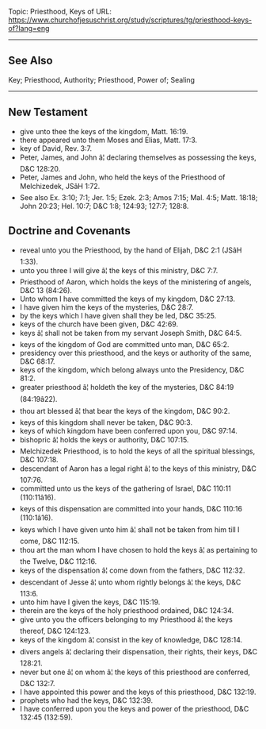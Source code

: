 Topic: Priesthood, Keys of
URL: https://www.churchofjesuschrist.org/study/scriptures/tg/priesthood-keys-of?lang=eng

---

## See Also

Key; Priesthood, Authority; Priesthood, Power of; Sealing

---

## New Testament

- give unto thee the keys of the kingdom, Matt. 16:19.
- there appeared unto them Moses and Elias, Matt. 17:3.
- key of David, Rev. 3:7.
- Peter, James, and John â¦ declaring themselves as possessing the keys, D&C 128:20.
- Peter, James and John, who held the keys of the Priesthood of Melchizedek, JSâH 1:72.
- See also Ex. 3:10; 7:1; Jer. 1:5; Ezek. 2:3; Amos 7:15; Mal. 4:5; Matt. 18:18; John 20:23; Hel. 10:7; D&C 1:8; 124:93; 127:7; 128:8.

## Doctrine and Covenants

- reveal unto you the Priesthood, by the hand of Elijah, D&C 2:1 (JSâH 1:33).
- unto you three I will give â¦ the keys of this ministry, D&C 7:7.
- Priesthood of Aaron, which holds the keys of the ministering of angels, D&C 13 (84:26).
- Unto whom I have committed the keys of my kingdom, D&C 27:13.
- I have given him the keys of the mysteries, D&C 28:7.
- by the keys which I have given shall they be led, D&C 35:25.
- keys of the church have been given, D&C 42:69.
- keys â¦ shall not be taken from my servant Joseph Smith, D&C 64:5.
- keys of the kingdom of God are committed unto man, D&C 65:2.
- presidency over this priesthood, and the keys or authority of the same, D&C 68:17.
- keys of the kingdom, which belong always unto the Presidency, D&C 81:2.
- greater priesthood â¦ holdeth the key of the mysteries, D&C 84:19 (84:19â22).
- thou art blessed â¦ that bear the keys of the kingdom, D&C 90:2.
- keys of this kingdom shall never be taken, D&C 90:3.
- keys of which kingdom have been conferred upon you, D&C 97:14.
- bishopric â¦ holds the keys or authority, D&C 107:15.
- Melchizedek Priesthood, is to hold the keys of all the spiritual blessings, D&C 107:18.
- descendant of Aaron has a legal right â¦ to the keys of this ministry, D&C 107:76.
- committed unto us the keys of the gathering of Israel, D&C 110:11 (110:11â16).
- keys of this dispensation are committed into your hands, D&C 110:16 (110:1â16).
- keys which I have given unto him â¦ shall not be taken from him till I come, D&C 112:15.
- thou art the man whom I have chosen to hold the keys â¦ as pertaining to the Twelve, D&C 112:16.
- keys of the dispensation â¦ come down from the fathers, D&C 112:32.
- descendant of Jesse â¦ unto whom rightly belongs â¦ the keys, D&C 113:6.
- unto him have I given the keys, D&C 115:19.
- therein are the keys of the holy priesthood ordained, D&C 124:34.
- give unto you the officers belonging to my Priesthood â¦ the keys thereof, D&C 124:123.
- keys of the kingdom â¦ consist in the key of knowledge, D&C 128:14.
- divers angels â¦ declaring their dispensation, their rights, their keys, D&C 128:21.
- never but one â¦ on whom â¦ the keys of this priesthood are conferred, D&C 132:7.
- I have appointed this power and the keys of this priesthood, D&C 132:19.
- prophets who had the keys, D&C 132:39.
- I have conferred upon you the keys and power of the priesthood, D&C 132:45 (132:59).

